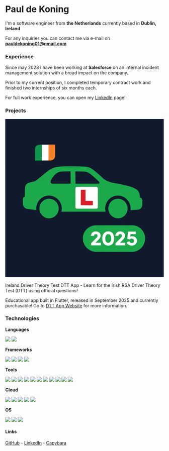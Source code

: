 # Paul de Koning
I'm a software engineer from **the Netherlands** currently based in **Dublin, Ireland**

For any inquiries you can contact me via e-mail on **pauldekoning01@gmail.com**

### Experience

Since may 2023 I have been working at **Salesforce**  on an internal incident management solution with a broad impact on the company.

Prior to my current position, I completed temporary contract work and finished two internships of six months each.

For full work experience, you can open my [LinkedIn](https://www.linkedin.com/in/paul-de-koning-b9b68415b/) page!

### Projects

![Ireland Driver Theory Test DTT App](logo.png) 

Ireland Driver Theory Test DTT App - Learn for the Irish RSA Driver Theory Test (DTT) using official questions!

Educational app built in Flutter, released in September 2025 and currently purchasable! Go to [DTT App Website](https://dekoning.ie/) for more information.

### Technologies

**Languages**

![](https://img.shields.io/badge/TypeScript-007ACC?style=for-the-badge&logo=typescript&logoColor=white) ![](https://img.shields.io/badge/java-5283a2?style=for-the-badge)

**Frameworks**

![](https://img.shields.io/badge/Express%20js-000000?style=for-the-badge&logo=express&logoColor=white) ![](https://img.shields.io/badge/Jest-C21325?style=for-the-badge&logo=jest&logoColor=white) ![](https://img.shields.io/badge/Spring_Boot-6DB33F?style=for-the-badge&logo=spring-boot&logoColor=white) ![](https://img.shields.io/badge/React-20232A?style=for-the-badge&logo=react&logoColor=61DAFB) 

**Tools**

![](https://img.shields.io/badge/Node%20js-339933?style=for-the-badge&logo=nodedotjs&logoColor=white)  ![](https://img.shields.io/badge/kubernetes-326ce5.svg?&style=for-the-badge&logo=kubernetes&logoColor=white) ![](https://img.shields.io/badge/Docker-2CA5E0?style=for-the-badge&logo=docker&logoColor=white) ![](https://img.shields.io/badge/Postman-FF6C37?style=for-the-badge&logo=Postman&logoColor=white)   ![](https://img.shields.io/badge/Apache_Kafka-231F20?style=for-the-badge&logo=apache-kafka&logoColor=white) ![](https://img.shields.io/badge/redis-%23DD0031.svg?&style=for-the-badge&logo=redis&logoColor=white) ![](https://img.shields.io/badge/PostgreSQL-316192?style=for-the-badge&logo=postgresql&logoColor=white) ![](https://img.shields.io/badge/Sonarqube-5190cf?style=for-the-badge&logo=sonarqube&logoColor=white) ![](https://img.shields.io/badge/Splunk-000000?style=for-the-badge&logo=Splunk&logoColor=white) ![](https://img.shields.io/badge/Grafana-F2F4F9?style=for-the-badge&logo=grafana&logoColor=orange&labelColor=F2F4F9) ![](https://img.shields.io/badge/Slack-4A154B?style=for-the-badge&logo=slack&logoColor=white)

**Cloud**

![](https://img.shields.io/badge/Amazon_Web_Services-FF9900?style=for-the-badge&logo=amazonwebservices&logoColor=white) ![](https://img.shields.io/badge/Salesforce-00A1E0?style=for-the-badge&logo=Salesforce&logoColor=white) ![](https://img.shields.io/badge/GitHub_Actions-2088FF?style=for-the-badge&logo=github-actions&logoColor=white) ![](https://img.shields.io/badge/Heroku-430098?style=for-the-badge&logo=heroku&logoColor=white)
![](https://img.shields.io/badge/Hetzner-D50C2D?style=for-the-badge&logo=hetzner&logoColor=white) 


**OS**

![](https://img.shields.io/badge/mac%20os-000000?style=for-the-badge&logo=apple&logoColor=white) ![](https://img.shields.io/badge/Windows-0078D6?style=for-the-badge&logo=windows&logoColor=white) ![](https://img.shields.io/badge/Linux-FCC624?style=for-the-badge&logo=linux&logoColor=black)


#### Links

[GitHub](https://github.com/PauldeKoning) - [LinkedIn](https://www.linkedin.com/in/paul-de-koning-b9b68415b/) - [Capybara](/image.jpg)
